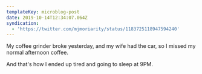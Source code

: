 ```yaml
---
templateKey: microblog-post
date: 2019-10-14T12:34:07.064Z
syndication:
  - 'https://twitter.com/mjmoriarity/status/1183725118947594240'
---
```


My coffee grinder broke yesterday, and my wife had the car, so I missed my normal afternoon coffee.

And that's how I ended up tired and going to sleep at 9PM.
